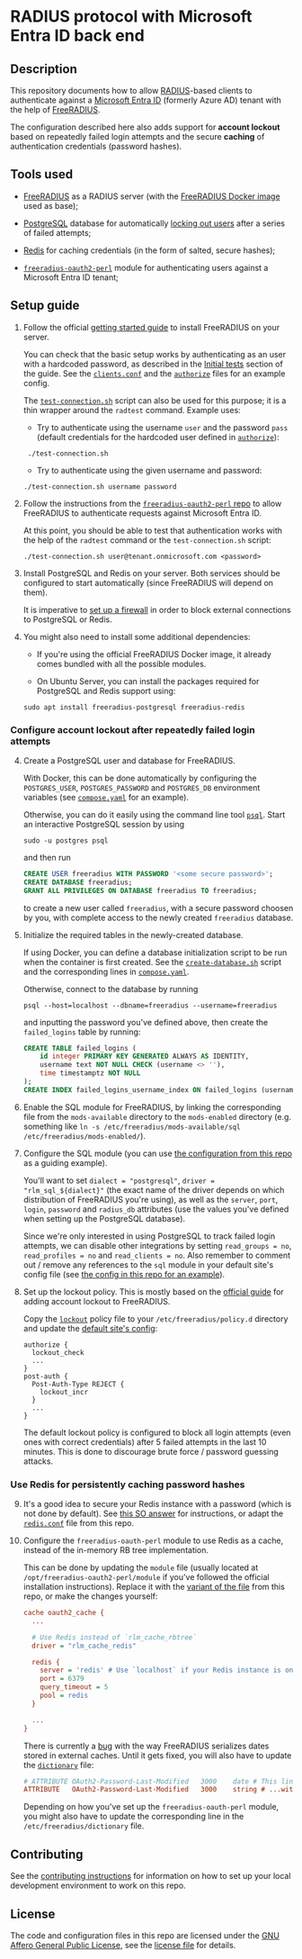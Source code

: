 # RADIUS protocol with Microsoft Entra ID back end

## Description

This repository documents how to allow [RADIUS](https://en.wikipedia.org/wiki/RADIUS)-based clients to authenticate against a [Microsoft Entra ID](https://www.microsoft.com/en-us/security/business/identity-access/microsoft-entra-id) (formerly Azure AD) tenant with the help of [FreeRADIUS](https://freeradius.org/).

The configuration described here also adds support for **account lockout** based on repeatedly failed login attempts and the secure **caching** of authentication credentials (password hashes).

## Tools used

- [FreeRADIUS](https://freeradius.org/) as a RADIUS server (with the [FreeRADIUS Docker image](https://hub.docker.com/r/freeradius/freeradius-server) used as base);

- [PostgreSQL](https://www.postgresql.org/) database for automatically [locking out users](https://wiki.freeradius.org/guide/lockout) after a series of failed attempts;

- [Redis](https://redis.io/) for caching credentials (in the form of salted, secure hashes);

- [`freeradius-oauth2-perl`](https://github.com/jimdigriz/freeradius-oauth2-perl/tree/master) module for authenticating users against a Microsoft Entra ID tenant;

## Setup guide

1. Follow the official [getting started guide](https://wiki.freeradius.org/guide/Getting%20Started) to install FreeRADIUS on your server.

   You can check that the basic setup works by authenticating as an user with a hardcoded password, as described in the [Initial tests](https://wiki.freeradius.org/guide/Getting%20Started#initial-tests) section of the guide. See the [`clients.conf`](config/freeradius/clients.conf) and the [`authorize`](config/freeradius/mods-config/files/authorize) files for an example config.

   The [`test-connection.sh`](test-connection.sh) script can also be used for this purpose; it is a thin wrapper around the `radtest` command. Example uses:

   - Try to authenticate using the username `user` and the password `pass` (default credentials for the hardcoded user defined in [`authorize`](config/freeradius/mods-config/files/authorize)):

   ```shell
    ./test-connection.sh
   ```

   - Try to authenticate using the given username and password:

   ```shell
   ./test-connection.sh username password
   ```

2. Follow the instructions from the [`freeradius-oauth2-perl` repo](https://github.com/jimdigriz/freeradius-oauth2-perl/) to allow FreeRADIUS to authenticate requests against Microsoft Entra ID.

   At this point, you should be able to test that authentication works with the help of the `radtest` command or the `test-connection.sh` script:

   ```shell
   ./test-connection.sh user@tenant.onmicrosoft.com <password>
   ```

3. Install PostgreSQL and Redis on your server. Both services should be configured to start automatically (since FreeRADIUS will depend on them).

   It is imperative to [set up a firewall](https://ubuntu.com/server/docs/security-firewall) in order to block external connections to PostgreSQL or Redis.

4. You might also need to install some additional dependencies:

   - If you're using the official FreeRADIUS Docker image, it already comes bundled with all the possible modules.

   - On Ubuntu Server, you can install the packages required for PostgreSQL and Redis support using:

   ```shell
   sudo apt install freeradius-postgresql freeradius-redis
   ```

### Configure account lockout after repeatedly failed login attempts

4. Create a PostgreSQL user and database for FreeRADIUS.

   With Docker, this can be done automatically by configuring the `POSTGRES_USER`, `POSTGRES_PASSWORD` and `POSTGRES_DB` environment variables (see [`compose.yaml`](compose.yaml) for an example).

   Otherwise, you can do it easily using the command line tool [`psql`](https://www.postgresql.org/docs/current/app-psql.html). Start an interactive PostgreSQL session by using

   ```shell
   sudo -u postgres psql
   ```

   and then run

   ```sql
   CREATE USER freeradius WITH PASSWORD '<some secure password>';
   CREATE DATABASE freeradius;
   GRANT ALL PRIVILEGES ON DATABASE freeradius TO freeradius;
   ```

   to create a new user called `freeradius`, with a secure password choosen by you, with complete access to the newly created `freeradius` database.

5. Initialize the required tables in the newly-created database.

   If using Docker, you can define a database initialization script to be run when the container is first created. See the [`create-database.sh`](config/postgresql/create-database.sh) script and the corresponding lines in [`compose.yaml`](compose.yaml).

   Otherwise, connect to the database by running

   ```shell
   psql --host=localhost --dbname=freeradius --username=freeradius
   ```

   and inputting the password you've defined above, then create the `failed_logins` table by running:

   ```sql
   CREATE TABLE failed_logins (
       id integer PRIMARY KEY GENERATED ALWAYS AS IDENTITY,
       username text NOT NULL CHECK (username <> ''),
       time timestamptz NOT NULL
   );
   CREATE INDEX failed_logins_username_index ON failed_logins (username);
   ```

6. Enable the SQL module for FreeRADIUS, by linking the corresponding file from the `mods-available` directory to the `mods-enabled` directory (e.g. something like `ln -s /etc/freeradius/mods-available/sql /etc/freeradius/mods-enabled/`).

7. Configure the SQL module (you can use [the configuration from this repo](config/freeradius/mods-available/sql) as a guiding example).

   You'll want to set `dialect = "postgresql"`, `driver = "rlm_sql_${dialect}"` (the exact name of the driver depends on which distribution of FreeRADIUS you're using), as well as the `server`, `port`, `login`, `password` and `radius_db` attributes (use the values you've defined when setting up the PostgreSQL database).

   Since we're only interested in using PostgreSQL to track failed login attempts, we can disable other integrations by setting `read_groups = no`, `read_profiles = no` and `read_clients = no`. Also remember to comment out / remove any references to the `sql` module in your default site's config file (see [the config in this repo for an example](config/freeradius/sites-available/default)).

8. Set up the lockout policy. This is mostly based on the [official guide](https://wiki.freeradius.org/guide/lockout) for adding account lockout to FreeRADIUS.

   Copy the [`lockout`](config/freeradius/policy.d/lockout) policy file to your `/etc/freeradius/policy.d` directory and update the [default site's config](config/freeradius/sites-available/default):

   ```
   authorize {
     lockout_check
     ...
   }
   post-auth {
     Post-Auth-Type REJECT {
       lockout_incr
     }
     ...
   }
   ```

   The default lockout policy is configured to block all login attempts (even ones with correct credentials) after 5 failed attempts in the last 10 minutes. This is done to discourage brute force / password guessing attacks.

### Use Redis for persistently caching password hashes

9. It's a good idea to secure your Redis instance with a password (which is not done by default). See [this SO answer](https://stackoverflow.com/a/7548743/5723188) for instructions, or adapt the [`redis.conf`](config/redis/redis.conf) file from this repo.

10. Configure the `freeradius-oauth-perl` module to use Redis as a cache, instead of the in-memory RB tree implementation.

    This can be done by updating the `module` file (usually located at `/opt/freeradius-oauth2-perl/module` if you've followed the official installation instructions). Replace it with the [variant of the file](config/freeradius-oauth2-perl/module) from this repo, or make the changes yourself:

    ```ini
    cache oauth2_cache {
      ...

      # Use Redis instead of `rlm_cache_rbtree`
      driver = "rlm_cache_redis"

      redis {
        server = 'redis' # Use `localhost` if your Redis instance is on the same machine
        port = 6379
        query_timeout = 5
        pool = redis
      }

      ...
    }
    ```

    There is currently a [bug](https://github.com/FreeRADIUS/freeradius-server/issues/5304) with the way FreeRADIUS serializes dates stored in external caches. Until it gets fixed, you will also have to update the [`dictionary`](config/freeradius-oauth2-perl/dictionary) file:

    ```ini
    # ATTRIBUTE	OAuth2-Password-Last-Modified	3000	date # This line has been commented out...
    ATTRIBUTE	OAuth2-Password-Last-Modified	3000	string # ...with this line taking its place.
    ```

    Depending on how you've set up the `freeradius-oauth-perl` module, you might also have to update the corresponding line in the `/etc/freeradius/dictionary` file.

## Contributing

See the [contributing instructions](CONTRIBUTING.md) for information on how to set up your local development environment to work on this repo.

## License

The code and configuration files in this repo are licensed under the [GNU Affero General Public License](https://www.gnu.org/licenses/agpl-3.0.en.html), see the [license file](LICENSE.txt) for details.
